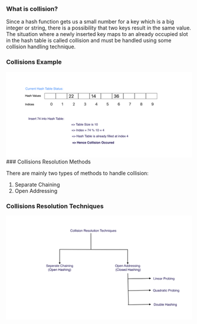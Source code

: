 ### What is collision?

Since a hash function gets us a small number for a key which is a big integer or string, there is a possibility that two keys result in the same value. The situation where a newly inserted key maps to an already occupied slot in the hash table is called collision and must be handled using some collision handling technique.
### Collisions Example
<img src="images/collision.png"/>
### Collisions Resolution Methods

There are mainly two types of methods to handle collision:
1. Separate Chaining
2. Open Addressing
### Collisions Resolution Techniques
<img src="images/resolutions.png"/>
